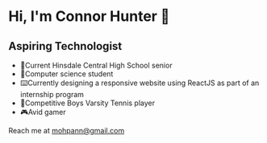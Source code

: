 # Hi, I'm Connor Hunter :slightly_smiling_face:
## Aspiring Technologist

 - 📖Current Hinsdale Central High School senior 
 - 💭Computer science student
 - ⌨️Currently designing a responsive website using ReactJS as part of an internship program
 - 🎾Competitive Boys Varsity Tennis player 
 - 🎮Avid gamer

Reach me at mohpann@gmail.com

<!--
**Mohpann/Mohpann** is a ✨ _special_ ✨ repository because its `README.md` (this file) appears on your GitHub profile.

Here are some ideas to get you started:

- 🔭 I’m currently working on ...
- 🌱 I’m currently learning ...
- 👯 I’m looking to collaborate on ...
- 🤔 I’m looking for help with ...
- 💬 Ask me about ...
- 📫 How to reach me: ...
- 😄 Pronouns: ...
- ⚡ Fun fact: ...
-->
